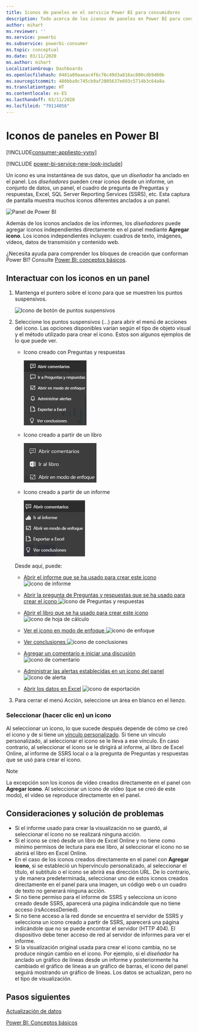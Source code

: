 ```yaml
---
title: Iconos de paneles en el servicio Power BI para consumidores
description: Todo acerca de los iconos de paneles en Power BI para consumidores. Se incluyen los iconos que se crean desde SQL Server Reporting Services (SSRS).
author: mihart
ms.reviewer: ''
ms.service: powerbi
ms.subservice: powerbi-consumer
ms.topic: conceptual
ms.date: 03/11/2020
ms.author: mihart
LocalizationGroup: Dashboards
ms.openlocfilehash: 0481a09aaeac4f6c76c49d3a816ac880cdb9d60b
ms.sourcegitcommit: 480bba9c745cb9af2005637e693c5714b3c64a8a
ms.translationtype: HT
ms.contentlocale: es-ES
ms.lasthandoff: 03/11/2020
ms.locfileid: "79114056"
---
```

# <a name="dashboard-tiles-in-power-bi"></a>Iconos de paneles en Power BI

[!INCLUDE[consumer-appliesto-yyny](../includes/consumer-appliesto-ynny.md)]

[!INCLUDE [power-bi-service-new-look-include](../includes/power-bi-service-new-look-include.md)]

Un icono es una instantánea de sus datos, que un *diseñador* ha anclado en el panel. Los *diseñadores* pueden crear iconos desde un informe, un conjunto de datos, un panel, el cuadro de pregunta de Preguntas y respuestas, Excel, SQL Server Reporting Services (SSRS), etc.  Esta captura de pantalla muestra muchos iconos diferentes anclados a un panel.

![Panel de Power BI](./media/end-user-tiles/power-bi-dash.png)


Además de los iconos anclados de los informes, los *diseñadores* puede agregar iconos independientes directamente en el panel mediante **Agregar icono**. Los iconos independientes incluyen: cuadros de texto, imágenes, vídeos, datos de transmisión y contenido web.

¿Necesita ayuda para comprender los bloques de creación que conforman Power BI?  Consulte [Power BI: conceptos básicos](end-user-basic-concepts.md).


## <a name="interacting-with-tiles-on-a-dashboard"></a>Interactuar con los iconos en un panel

1. Mantenga el puntero sobre el icono para que se muestren los puntos suspensivos.
   
    ![Icono de botón de puntos suspensivos](./media/end-user-tiles/ellipses_new.png)
2. Seleccione los puntos suspensivos (...) para abrir el menú de acciones del icono. Las opciones disponibles varían según el tipo de objeto visual y el método utilizado para crear el icono. Estos son algunos ejemplos de lo que puede ver.

    - Icono creado con Preguntas y respuestas
   
        ![Icono de botón de puntos suspensivos](./media/end-user-tiles/power-bi-options-1.png)

    - Icono creado a partir de un libro
   
        ![Icono de botón de puntos suspensivos](./media/end-user-tiles/power-bi-options-2.png)

    - Icono creado a partir de un informe
   
        ![Icono de botón de puntos suspensivos](./media/end-user-tiles/power-bi-options-3.png)
   
    Desde aquí, puede:
   
   * [Abrir el informe que se ha usado para crear este icono ](end-user-reports.md) ![icono de informe](./media/end-user-tiles/chart-icon.jpg)  
   
   * [Abrir la pregunta de Preguntas y respuestas que se ha usado para crear el icono ](end-user-reports.md) ![icono de Preguntas y respuestas](./media/end-user-tiles/qna-icon.png)  
   

   * [Abrir el libro que se ha usado para crear este icono ](end-user-reports.md) ![icono de hoja de cálculo](./media/end-user-tiles/power-bi-open-worksheet.png)  
   * [Ver el icono en modo de enfoque ](end-user-focus.md) ![icono de enfoque](./media/end-user-tiles/fullscreen-icon.jpg)  
   * [Ver conclusiones ](end-user-insights.md) ![icono de conclusiones](./media/end-user-tiles/power-bi-insights.png)
   * [Agregar un comentario e iniciar una discusión](end-user-comment.md) ![icono de comentario](./media/end-user-tiles/comment-icons.png)
   * [Administrar las alertas establecidas en un icono del panel](end-user-alerts.md) ![icono de alerta](./media/end-user-tiles/power-bi-alert-icon.png)
   * [Abrir los datos en Excel](end-user-export.md) ![icono de exportación](./media/end-user-tiles/power-bi-export-icon.png)


3. Para cerrar el menú Acción, seleccione un área en blanco en el lienzo.

### <a name="select-click-a-tile"></a>Seleccionar (hacer clic en) un icono
Al seleccionar un icono, lo que sucede después depende de cómo se creó el icono y de si tiene un [vínculo personalizado](../service-dashboard-edit-tile.md). Si tiene un vínculo personalizado, al seleccionar el icono se le lleva a ese vínculo. En caso contrario, al seleccionar el icono se le dirigirá al informe, al libro de Excel Online, al informe de SSRS local o a la pregunta de Preguntas y respuestas que se usó para crear el icono.

> [!NOTE]
> La excepción son los iconos de vídeo creados directamente en el panel con **Agregar icono**. Al seleccionar un icono de vídeo (que se creó de este modo), el vídeo se reproduce directamente en el panel.   
> 
> 

## <a name="considerations-and-troubleshooting"></a>Consideraciones y solución de problemas
* Si el informe usado para crear la visualización no se guardó, al seleccionar el icono no se realizará ninguna acción.
* Si el icono se creó desde un libro de Excel Online y no tiene como mínimo permisos de lectura para ese libro, al seleccionar el icono no se abrirá el libro en Excel Online.
* En el caso de los iconos creados directamente en el panel con **Agregar icono**, si se estableció un hipervínculo personalizado, al seleccionar el título, el subtítulo o el icono se abrirá esa dirección URL.  De lo contrario, y de manera predeterminada, seleccionar uno de estos iconos creados directamente en el panel para una imagen, un código web o un cuadro de texto no generará ninguna acción.
* Si no tiene permiso para el informe de SSRS y selecciona un icono creado desde SSRS, aparecerá una página indicándole que no tiene acceso (rsAccessDenied).
* Si no tiene acceso a la red donde se encuentra el servidor de SSRS y selecciona un icono creado a partir de SSRS, aparecerá una página indicándole que no se puede encontrar el servidor (HTTP 404). El dispositivo debe tener acceso de red al servidor de informes para ver el informe.
* Si la visualización original usada para crear el icono cambia, no se produce ningún cambio en el icono.  Por ejemplo, si el *diseñador* ha anclado un gráfico de líneas desde un informe y posteriormente ha cambiado el gráfico de líneas a un gráfico de barras, el icono del panel seguirá mostrando un gráfico de líneas. Los datos se actualizan, pero no el tipo de visualización.

## <a name="next-steps"></a>Pasos siguientes
[Actualización de datos](../refresh-data.md)

[Power BI: Conceptos básicos](end-user-basic-concepts.md)

